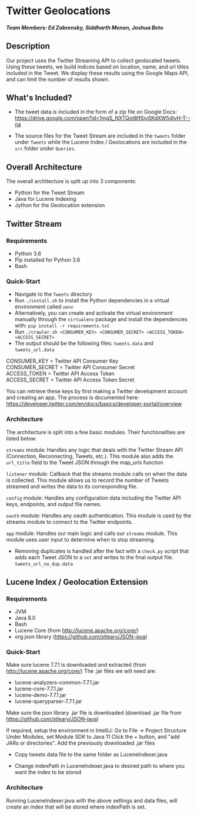 # Twitter Geolocations

##### Team Members: Ed Zabrensky, Siddharth Menon, Joshua Beto

## Description

Our project uses the Twitter Streaming API to collect geolocated tweets. Using these tweets, we build indices based on location, name, and url titles included in the Tweet. We display these results using the Google Maps API, and can limit the number of results shown.

## What's Included?

* The tweet data is included in the form of a zip file on Google Docs: https://drive.google.com/open?id=1mgS_NXTQot8IfSjySKdXW5dIyH-T--na

* The source files for the Tweet Stream are included in the `tweets` folder under `Tweets` while the Lucene Index / Geolocations are included in the `src` folder under `Queries`.

## Overall Architecture
The overall architecture is split up into 3 components:
* Python for the Tweet Stream
* Java for Lucene Indexing
* Jython for the Geolocation extension


## Twitter Stream

### Requirements
* Python 3.6
* Pip installed for Python 3.6
* Bash


### Quick-Start

* Navigate to the `Tweets` directory
* Run `./install.sh` to install the Python dependencies in a virtual environment called `venv`
* Alternatively, you can create and activate the virtual environment manually through the `virtualenv` package and install the dependencies with:  `pip install -r requirements.txt`
* Run `./crawler.sh <CONSUMER_KEY> <CONSUMER_SECRET> <ACCESS_TOKEN> <ACCESS_SECRET>`
* The output should be the following files: `tweets.data` and `tweets_url.data`

CONSUMER_KEY = Twitter API Consumer Key \
CONSUMER_SECRET = Twitter API Consumer Secret \
ACCESS_TOKEN = Twitter API Access Token \
ACCESS_SECRET = Twitter API Access Token Secret

You can retrieve these keys by first making a Twitter development account and creating an app. The process is documented here: https://developer.twitter.com/en/docs/basics/developer-portal/overview

### Architecture
The architecture is split into a few basic modules. Their functionalities are listed below:

`streams` module: Handles any logic that deals with the Twitter Stream API (Connection, Reconnecting, Tweets, etc.). This module also adds the `url_title` field to the Tweet JSON through the map_urls function

`listener` module: Callback that the streams module calls on when the data is collected. This module allows us to record the number of Tweets streamed and writes the data to its corresponding file.

`config` module: Handles any configuration data including the Twitter API keys, endpoints, and output file names.

`oauth` module: Handles any oauth authentication. This module is used by the streams module to connect to the Twitter endpoints.

`app` module: Handles our main logic and calls our `streams` module. This module uses user input to determine when to stop streaming.

* Removing duplicates is handled after the fact with a `check.py` script that adds each Tweet JSON to a `set` and writes to the final output file: `tweets_url_no_dup.data`

## Lucene Index / Geolocation Extension

### Requirements
* JVM
* Java 8.0
* Bash
* Lucene Core (from http://lucene.apache.org/core/)
* org.json library (https://github.com/stleary/JSON-java)


### Quick-Start
Make sure lucene 7.7.1 is downloaded and extracted (from http://lucene.apache.org/core/)
The .jar files we will need are:
* lucene-analyzers-common-7.7.1.jar
* lucene-core-7.7.1.jar
* lucene-demo-7.7.1.jar
* lucene-queryparser-7.7.1.jar

Make sure the json library .jar file is downloaded (download .jar file from https://github.com/stleary/JSON-java)

If required, setup the environment in IntelliJ:
	Go to File -> Project Structure
	Under Modules, set Module SDK to Java 11
		Click the + button, and "add JARs or directories".
		Add the previously downloaded .jar files

* Copy tweets data file to the same folder as LuceneIndexer.java

* Change indexPath in LuceneIndexer.java to desired path to where you want the index to be stored

### Architecture
Running LuceneIndexer.java with the above settings and data files, will create an index that will be stored where indexPath is set. 
